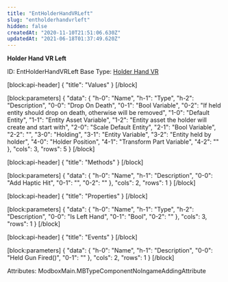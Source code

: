 ```yaml
---
title: "EntHolderHandVRLeft"
slug: "entholderhandvrleft"
hidden: false
createdAt: "2020-11-10T21:51:06.630Z"
updatedAt: "2021-06-18T01:37:49.620Z"
---
```

**Holder Hand VR Left**


ID: EntHolderHandVRLeft
Base Type: [Holder Hand VR](doc:entholderhandvr)

[block:api-header]
{
  "title": "Values"
}
[/block]

[block:parameters]
{
  "data": {
    "h-0": "Name",
    "h-1": "Type",
    "h-2": "Description",
    "0-0": "Drop On Death",
    "0-1": "Bool Variable",
    "0-2": "If held entity should drop on death, otherwise will be removed",
    "1-0": "Default Entity",
    "1-1": "Entity Asset Variable",
    "1-2": "Entity asset the holder will create and start with",
    "2-0": "Scale Default Entity",
    "2-1": "Bool Variable",
    "2-2": "",
    "3-0": "Holding",
    "3-1": "Entity Variable",
    "3-2": "Entity held by holder",
    "4-0": "Holder Position",
    "4-1": "Transform Part Variable",
    "4-2": ""
  },
  "cols": 3,
  "rows": 5
}
[/block]

[block:api-header]
{
  "title": "Methods"
}
[/block]

[block:parameters]
{
  "data": {
    "h-0": "Name",
    "h-1": "Description",
    "0-0": "Add Haptic Hit",
    "0-1": "",
    "0-2": ""
  },
  "cols": 2,
  "rows": 1
}
[/block]

[block:api-header]
{
  "title": "Properties"
}
[/block]

[block:parameters]
{
  "data": {
    "h-0": "Name",
    "h-1": "Type",
    "h-2": "Description",
    "0-0": "Is Left Hand",
    "0-1": "Bool",
    "0-2": ""
  },
  "cols": 3,
  "rows": 1
}
[/block]

[block:api-header]
{
  "title": "Events"
}
[/block]

[block:parameters]
{
  "data": {
    "h-0": "Name",
    "h-1": "Description",
    "0-0": "Held Gun Fired()",
    "0-1": ""
  },
  "cols": 2,
  "rows": 1
}
[/block]


Attributes:
ModboxMain.MBTypeComponentNoIngameAddingAttribute